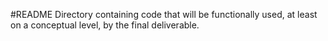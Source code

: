 #README
Directory containing code that will be functionally used, at least on a conceptual level, by the final deliverable.
